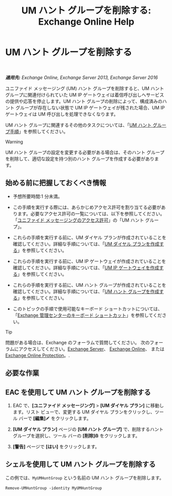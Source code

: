 ﻿---
title: 'UM ハント グループを削除する: Exchange Online Help'
TOCTitle: UM ハント グループを削除する
ms:assetid: 11ac102d-b58d-486c-85b6-e096428e556d
ms:mtpsurl: https://technet.microsoft.com/ja-jp/library/Aa996318(v=EXCHG.150)
ms:contentKeyID: 50555732
ms.date: 05/22/2018
mtps_version: v=EXCHG.150
ms.translationtype: HT
---

# UM ハント グループを削除する

 

_**適用先:** Exchange Online, Exchange Server 2013, Exchange Server 2016_

ユニファイド メッセージング (UM) ハント グループを削除すると、UM ハント グループに関連付けられていた UM IP ゲートウェイは着信呼び出しへサービスの提供や応答を停止します。UM ハント グループの削除によって、構成済みのハント グループが存在しない状態で UM IP ゲートウェイが残された場合、UM IP ゲートウェイは UM 呼び出しを処理できなくなります。

UM ハント グループに関連するその他のタスクについては、「[UM ハント グループ手順](um-hunt-group-procedures-exchange-2013-help.md)」を参照してください。


> [!WARNING]
> UM ハント グループの設定を変更する必要がある場合は、そのハント グループを削除して、適切な設定を持つ別のハント グループを作成する必要があります。



## 始める前に把握しておくべき情報

  - 予想所要時間:1 分未満。

  - この手順を実行する際には、あらかじめアクセス許可を割り当てる必要があります。必要なアクセス許可の一覧については、以下を参照してください。「[ユニファイド メッセージングのアクセス許可](unified-messaging-permissions-exchange-2013-help.md)」の「UM ハント グループ」。

  - これらの手順を実行する前に、UM ダイヤル プランが作成されていることを確認してください。詳細な手順については、「[UM ダイヤル プランを作成する](create-a-um-dial-plan-exchange-2013-help.md)」を参照してください。

  - これらの手順を実行する前に、UM IP ゲートウェイが作成されていることを確認してください。詳細な手順については、「[UM IP ゲートウェイを作成する](create-a-um-ip-gateway-exchange-2013-help.md)」を参照してください。

  - これらの手順を実行する前に、UM ハント グループが作成されていることを確認してください。詳細な手順については、「[UM ハント グループを作成する](create-a-um-hunt-group-exchange-2013-help.md)」を参照してください。

  - このトピックの手順で使用可能なキーボード ショートカットについては、「[Exchange 管理センターのキーボード ショートカット](keyboard-shortcuts-in-the-exchange-admin-center-exchange-online-protection-help.md)」を参照してください。


> [!TIP]
> 問題がある場合は、Exchange のフォーラムで質問してください。 次のフォーラムにアクセスしてください。<A href="https://go.microsoft.com/fwlink/p/?linkid=60612">Exchange Server</A>、 <A href="https://go.microsoft.com/fwlink/p/?linkid=267542">Exchange Online</A>、 または <A href="https://go.microsoft.com/fwlink/p/?linkid=285351">Exchange Online Protection</A>。.



## 必要な作業

## EAC を使用して UM ハント グループを削除する

1.  EAC で、**\[ユニファイド メッセージング\]** \> **\[UM ダイヤル プラン\]** に移動します。リスト ビューで、変更する UM ダイヤル プランをクリックし、ツール バーで **\[編集\]**![編集アイコン](images/Bb124582.6f53ccb2-1f13-4c02-bea0-30690e6ea71d(EXCHG.150).gif "編集アイコン") をクリックします。

2.  **\[UM ダイヤル プラン\]** ページの **\[UM ハント グループ\]** で、削除するハント グループを選択し、ツール バーの **\[削除\]**![\[削除\] アイコン](images/JJ651670.14f639f6-61e8-4418-bbfb-0db14de9d2f5(EXCHG.150).gif "[削除] アイコン") をクリックします。

3.  **\[警告\]** ページで **\[はい\]** をクリックします。

## シェルを使用して UM ハント グループを削除する

この例では、`MyUMHuntGroup` という名前の UM ハント グループを削除します。

    Remove-UMHuntGroup -identity MyUMHuntGroup


